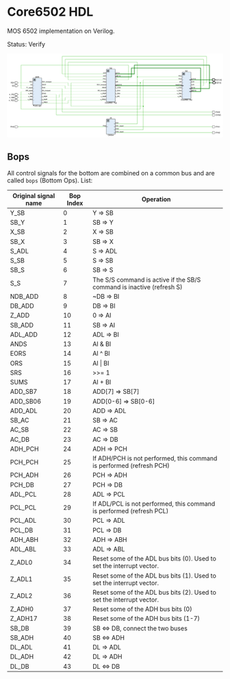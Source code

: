 # Core6502 HDL

MOS 6502 implementation on Verilog.

Status: Verify

![mos6502](/HDL/Design/mos6502/mos6502.png)

## Bops

All control signals for the bottom are combined on a common bus and are called `bops` (Bottom Ops). List:

|Original signal name|Bop Index|Operation|
|---|---|---|
|Y_SB|0|Y => SB|
|SB_Y|1|SB => Y|
|X_SB|2|X => SB|
|SB_X|3|SB => X|
|S_ADL|4|S => ADL|
|S_SB|5|S => SB|
|SB_S|6|SB => S|
|S_S|7|The S/S command is active if the SB/S command is inactive (refresh S)|
|NDB_ADD|8|~DB => BI|
|DB_ADD|9|DB => BI|
|Z_ADD|10|0 => AI|
|SB_ADD|11|SB => AI|
|ADL_ADD|12|ADL => BI|
|ANDS|13|AI & BI|
|EORS|14|AI ^ BI|
|ORS|15|AI \| BI|
|SRS|16|>>= 1|
|SUMS|17|AI + BI|
|ADD_SB7|18|ADD\[7\] => SB\[7\]|
|ADD_SB06|19|ADD\[0-6\] => SB\[0-6\]|
|ADD_ADL|20|ADD => ADL|
|SB_AC|21|SB => AC|
|AC_SB|22|AC => SB|
|AC_DB|23|AC => DB|
|ADH_PCH|24|ADH => PCH|
|PCH_PCH|25|If ADH/PCH is not performed, this command is performed (refresh PCH)|
|PCH_ADH|26|PCH => ADH|
|PCH_DB|27|PCH => DB|
|ADL_PCL|28|ADL => PCL|
|PCL_PCL|29|If ADL/PCL is not performed, this command is performed (refresh PCL)|
|PCL_ADL|30|PCL => ADL|
|PCL_DB|31|PCL => DB|
|ADH_ABH|32|ADH => ABH|
|ADL_ABL|33|ADL => ABL|
|Z_ADL0|34|Reset some of the ADL bus bits (0). Used to set the interrupt vector.|
|Z_ADL1|35|Reset some of the ADL bus bits (1). Used to set the interrupt vector.|
|Z_ADL2|36|Reset some of the ADL bus bits (2). Used to set the interrupt vector.|
|Z_ADH0|37|Reset some of the ADH bus bits (0)|
|Z_ADH17|38|Reset some of the ADH bus bits (1-7)|
|SB_DB|39|SB <=> DB, connect the two buses|
|SB_ADH|40|SB <=> ADH|
|DL_ADL|41|DL => ADL|
|DL_ADH|42|DL => ADH|
|DL_DB|43|DL <=> DB|
